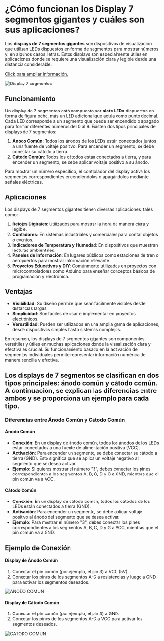 # ¿Cómo funcionan los Display 7 segmentos gigantes y cuáles son sus aplicaciones?

Los **displays de 7 segmentos gigantes** son dispositivos de visualización que utilizan LEDs dispuestos en forma de segmentos para mostrar números y, en algunos casos, letras. Estos displays son especialmente útiles en aplicaciones donde se requiere una visualización clara y legible desde una distancia considerable.

[Click para ampliar información.](https://hetpro-store.com/TUTORIALES/display-7-segmentos-anodo-catodo-comun/)

![Display 7 segmentos](https://upload.wikimedia.org/wikipedia/commons/a/ad/Seven_segment_02_Pengo.jpg)

## Funcionamiento

Un display de 7 segmentos está compuesto por **siete LEDs** dispuestos en forma de figura ocho, más un LED adicional que actúa como punto decimal. Cada LED corresponde a un segmento que puede ser encendido o apagado para formar diferentes números del 0 al 9. Existen dos tipos principales de displays de 7 segmentos:

1.  **Ánodo Común**: Todos los ánodos de los LEDs están conectados juntos a una fuente de voltaje positivo. Para encender un segmento, se debe conectar su cátodo a tierra.
2.  **Cátodo Común**: Todos los cátodos están conectados a tierra, y para encender un segmento, se debe aplicar voltaje positivo a su ánodo.

Para mostrar un número específico, el controlador del display activa los segmentos correspondientes encendiéndolos o apagándolos mediante señales eléctricas.


## Aplicaciones

Los displays de 7 segmentos gigantes tienen diversas aplicaciones, tales como:

1.  **Relojes Digitales**: Utilizados para mostrar la hora de manera clara y legible.
2.  **Contadores**: En sistemas industriales y comerciales para contar objetos o eventos.
3.  **Indicadores de Temperatura y Humedad**: En dispositivos que muestran lecturas ambientales.
4.  **Paneles de Información**: En lugares públicos como estaciones de tren o aeropuertos para mostrar información relevante.
5.  **Proyectos Educativos y DIY**: Comúnmente utilizados en proyectos con microcontroladores como Arduino para enseñar conceptos básicos de programación y electrónica.

## Ventajas

-   **Visibilidad**: Su diseño permite que sean fácilmente visibles desde distancias largas.
-   **Simplicidad**: Son fáciles de usar e implementar en proyectos electrónicos.
-   **Versatilidad**: Pueden ser utilizados en una amplia gama de aplicaciones, desde dispositivos simples hasta sistemas complejos.

En resumen, los displays de 7 segmentos gigantes son componentes versátiles y útiles en muchas aplicaciones donde la visualización clara y efectiva es crucial. Su funcionamiento basado en la activación de segmentos individuales permite representar información numérica de manera sencilla y efectiva.

##  Los **displays de 7 segmentos** se clasifican en dos tipos principales: **ánodo común** y **cátodo común**. A continuación, se explican las diferencias entre ambos y se proporciona un ejemplo para cada tipo.

### Diferencias entre Ánodo Común y Cátodo Común

#### Ánodo Común

-   **Conexión**: En un display de ánodo común, todos los ánodos de los LEDs están conectados a una fuente de alimentación positiva (VCC).
-   **Activación**: Para encender un segmento, se debe conectar su cátodo a tierra (GND). Esto significa que se aplica un voltaje negativo al segmento que se desea activar.
-   **Ejemplo**: Si quieres mostrar el número "3", debes conectar los pines correspondientes a los segmentos A, B, C, D y G a GND, mientras que el pin común va a VCC.

#### Cátodo Común

-   **Conexión**: En un display de cátodo común, todos los cátodos de los LEDs están conectados a tierra (GND).
-   **Activación**: Para encender un segmento, se debe aplicar voltaje positivo al ánodo del segmento que se desea activar.
-   **Ejemplo**: Para mostrar el número "3", debes conectar los pines correspondientes a los segmentos A, B, C, D y G a VCC, mientras que el pin común va a GND.  

## Ejemplo de Conexión

#### Display de Ánodo Común

1.  Conectar el pin común (por ejemplo, el pin 3) a VCC (5V).
2.  Conectar los pines de los segmentos A-G a resistencias y luego a GND para activar los segmentos deseados.

![ANODO COMUN](https://docs.sunfounder.com/projects/esp32-starter-kit-es/es/latest/_images/segment_anode.png)

#### Display de Cátodo Común

1.  Conectar el pin común (por ejemplo, el pin 3) a GND.
2.  Conectar los pines de los segmentos A-G a VCC para activar los segmentos deseados.

![CATODO COMUN](https://docs.sunfounder.com/projects/esp32-starter-kit-es/es/latest/_images/segment_cathode.png)
